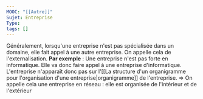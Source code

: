 ```yaml
---
MOOC: "[[Autre]]"
Sujet: Entreprise
Type: 
tags: []
---
```

Généralement, lorsqu'une entreprise n'est pas spécialisée dans un domaine, elle fait appel à une autre entreprise. On appelle cela de l'externalisation. **Par exemple** : Une entreprise n'est pas forte en informatique. Elle va donc faire appel à une entreprise d'informatique. L'entreprise n'apparaît donc pas sur l'[[La structure d'un organigramme pour l'organisation d'une entreprise|organigramme]] de l'entreprise.
⇒ On appelle cela une entreprise en réseau : elle est organisée de l'intérieur et de l'extérieur
